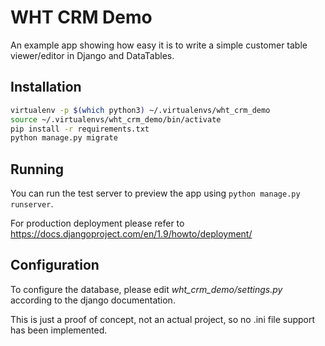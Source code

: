 # WHT CRM Demo

An example app showing how easy it is to write a simple customer table viewer/editor in Django and DataTables.

## Installation

```bash
virtualenv -p $(which python3) ~/.virtualenvs/wht_crm_demo
source ~/.virtualenvs/wht_crm_demo/bin/activate
pip install -r requirements.txt
python manage.py migrate
```

## Running

You can run the test server to preview the app using `python manage.py runserver`. 

For production deployment please refer to https://docs.djangoproject.com/en/1.9/howto/deployment/

## Configuration

To configure the database, please edit _wht_crm_demo/settings.py_ according to the django documentation.

This is just a proof of concept, not an actual project, so no .ini file support has been implemented.